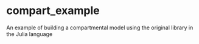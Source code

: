 # compart_example
An example of building a compartmental model using the original library in the Julia language
